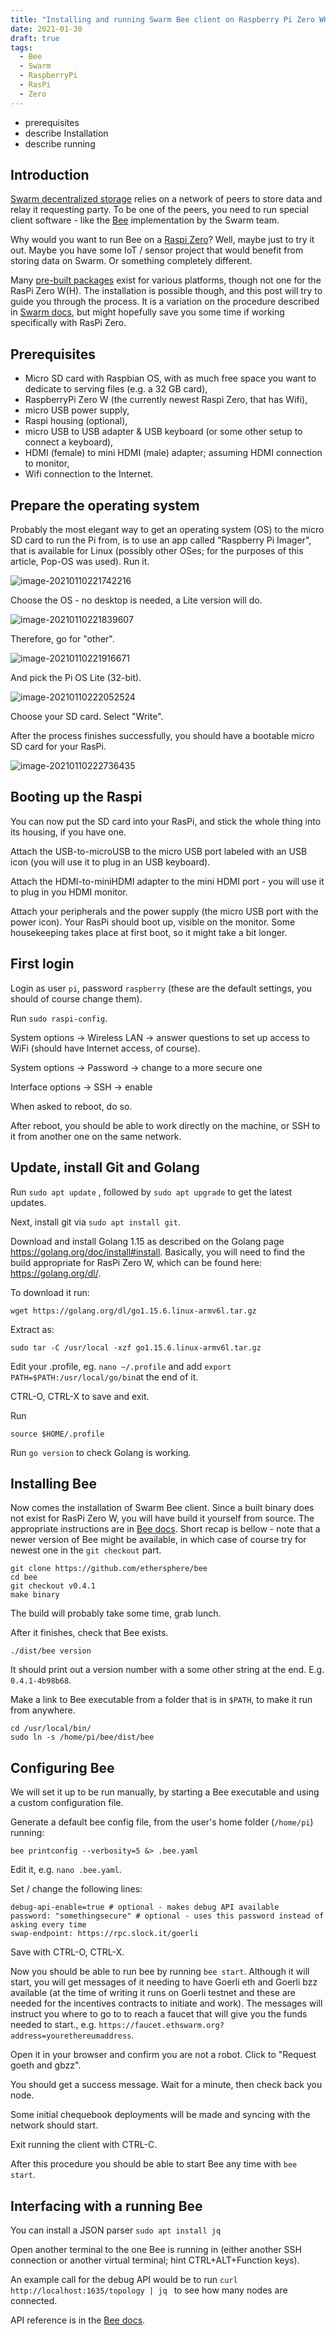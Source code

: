 ```yaml
---
title: "Installing and running Swarm Bee client on Raspberry Pi Zero WH"
date: 2021-01-30
draft: true
tags:
  - Bee
  - Swarm
  - RaspberryPi
  - RasPi
  - Zero
---
```


- prerequisites
- describe Installation
- describe running


## Introduction

[Swarm decentralized storage](https://swarm.ethereum.org/) relies on a network of peers to store data and relay it requesting party. To be one of the peers, you need to run special client software - like the [Bee](https://github.com/ethersphere/bee) implementation by the Swarm team.

Why would you want to run Bee on a [Raspi Zero](https://www.raspberrypi.org/products/raspberry-pi-zero-w/)? Well, maybe just to try it out. Maybe you have some IoT / sensor project that would benefit from storing data on Swarm. Or something completely different.

Many [pre-built packages](https://github.com/ethersphere/bee/releases) exist for various platforms, though not one for the RasPi Zero W(H). The installation is possible though, and this post will try to guide you through the process. It is a variation on the procedure described in [Swarm docs](https://docs.ethswarm.org/docs/), but might hopefully save you some time if working specifically with RasPi Zero.

## Prerequisites
- Micro SD card with Raspbian OS, with as much free space you want to dedicate to serving files (e.g. a 32 GB card),
- RaspberryPi Zero W (the currently newest Raspi Zero, that has Wifi),
- micro USB power supply,
- Raspi housing (optional),
- micro USB to USB adapter & USB keyboard (or some other setup to connect a keyboard),
- HDMI (female) to mini HDMI (male) adapter; assuming HDMI connection to monitor,
- Wifi connection to the Internet.

## Prepare the operating system

Probably the most elegant way to get an operating system (OS) to the micro SD card to run the Pi from, is to use an app called "Raspberry Pi Imager", that is available for Linux (possibly other OSes; for the purposes of this article, Pop-OS was used).
Run it.

![image-20210110221742216](/blog-posts/bee-on-raspberry-pi-zero.assets/image-20210110221742216.png)


Choose the OS - no desktop is needed, a Lite version will do.

![image-20210110221839607](/blog-posts/bee-on-raspberry-pi-zero.assets/image-20210110221839607.png)


Therefore, go for "other".

![image-20210110221916671](/blog-posts/bee-on-raspberry-pi-zero.assets/image-20210110221916671.png)

And pick the Pi OS Lite (32-bit).

![image-20210110222052524](/blog-posts/bee-on-raspberry-pi-zero.assets/image-20210110222052524.png)

Choose your SD card. Select "Write".

After the process finishes successfully, you should have a bootable micro SD card for your RasPi.

![image-20210110222736435](/blog-posts/bee-on-raspberry-pi-zero.assets/image-20210110222736435.png)


## Booting up the Raspi

You can now put the SD card into your RasPi, and stick the whole thing into its housing, if you have one.

Attach the USB-to-microUSB to the micro USB port labeled with an USB icon (you will use it to plug in an USB keyboard).

Attach the HDMI-to-miniHDMI adapter to the mini HDMI port - you will use it to plug in you HDMI monitor.

Attach your peripherals and the power supply (the micro USB port with the power icon). Your RasPi should boot up, visible on the monitor. Some housekeeping takes place at first boot, so it might take a bit longer.

## First login

Login as user `pi`, password `raspberry` (these are the default settings, you should of course change them).

Run `sudo raspi-config`.

System options -> Wireless LAN -> answer questions to set up access to WiFi (should have Internet access, of course).

System options -> Password -> change to a more secure one

Interface options -> SSH -> enable

When asked to reboot, do so.

After reboot, you should be able to work directly on the machine, or SSH to it from another one on the same network.

## Update, install Git and Golang

Run `sudo apt update` , followed by `sudo apt upgrade` to get the latest updates.

Next, install git via `sudo apt install git`.

Download and install Golang 1.15 as described on the Golang page https://golang.org/doc/install#install. Basically, you will need to find the build appropriate for RasPi Zero W, which can be found here: https://golang.org/dl/.

To download it run:

`wget https://golang.org/dl/go1.15.6.linux-armv6l.tar.gz`

Extract as:

`sudo tar -C /usr/local -xzf go1.15.6.linux-armv6l.tar.gz`

Edit your .profile, eg. `nano ~/.profile` and add `export PATH=$PATH:/usr/local/go/bin`at the end of it.

CTRL-O, CTRL-X to save and exit.

Run

`source $HOME/.profile`

Run `go version` to check Golang is working.

## Installing Bee

Now comes the installation of Swarm Bee client. Since a built binary does not exist for RasPi Zero W, you will have build it yourself from source. The appropriate instructions are in [Bee docs](https://docs.ethswarm.org/docs/installation/build-from-source). Short recap is bellow - note that a newer version of Bee might be available, in which case of course try for newest one in the `git checkout` part.

```
git clone https://github.com/ethersphere/bee
cd bee
git checkout v0.4.1
make binary
```

The build will probably take some time, grab lunch.

After it finishes, check that Bee exists.

```
./dist/bee version
```

It should print out a version number with a some other string at the end. E.g. `0.4.1-4b98b68`.

Make a link to Bee executable from a folder that is in `$PATH`, to make it run from anywhere.

```
cd /usr/local/bin/
sudo ln -s /home/pi/bee/dist/bee
```

## Configuring Bee

We will set it up to be run manually, by starting a Bee executable and using a custom configuration file.

Generate a default bee config file, from the user's home folder (`/home/pi`) running:

`bee printconfig --verbosity=5 &> .bee.yaml`

Edit it, e.g. `nano .bee.yaml`.

Set / change the following lines:

```
debug-api-enable=true # optional - makes debug API available
password: "somethingsecure" # optional - uses this password instead of asking every time
swap-endpoint: https://rpc.slock.it/goerli
```

Save with CTRL-O, CTRL-X.

Now you should be able to run bee by running `bee start`. Although it will start, you will get messages of it needing to have Goerli eth and Goerli bzz available (at the time of writing it runs on Goerli testnet and these are needed for the incentives contracts to initiate and work). The messages will instruct you where to go to to reach a faucet that will give you the funds needed to start., e.g. `https://faucet.ethswarm.org?address=yourethereumaddress`.

Open it in your browser and confirm you are not a robot. Click to "Request goeth and gbzz".

You should get a success message. Wait for a minute, then check back you node.

Some initial chequebook deployments will be made and syncing with the network should start.

Exit running the client with CTRL-C.

After this procedure you should be able to start Bee any time with `bee start`.

## Interfacing with a running Bee

You can install a JSON parser `sudo apt install jq`

Open another terminal to the one Bee is running in (either another SSH connection or another virtual terminal; hint CTRL+ALT+Function keys).

An example call for the debug API would be to run `curl http://localhost:1635/topology | jq ` to see how many nodes are connected.

API reference is in the [Bee docs](https://docs.ethswarm.org/docs/api-reference/api-reference).
